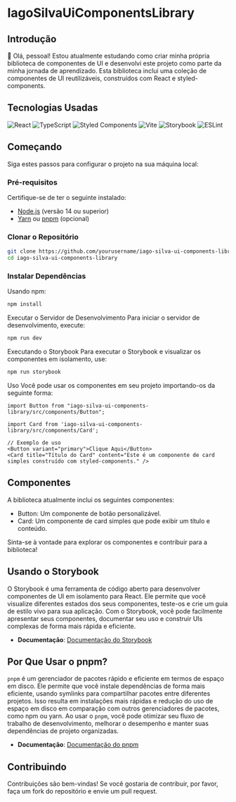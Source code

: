 # IagoSilvaUiComponentsLibrary

## Introdução

👋 Olá, pessoal! Estou atualmente estudando como criar minha própria biblioteca de componentes de UI e desenvolvi este projeto como parte da minha jornada de aprendizado. Esta biblioteca inclui uma coleção de componentes de UI reutilizáveis, construídos com React e styled-components.

## Tecnologias Usadas

![React](https://img.shields.io/badge/React-18.3.1-blue)
![TypeScript](https://img.shields.io/badge/TypeScript-5.5.3-blue)
![Styled Components](https://img.shields.io/badge/Styled%20Components-6.1.13-blue)
![Vite](https://img.shields.io/badge/Vite-5.4.1-blue)
![Storybook](https://img.shields.io/badge/Storybook-8.3.4-blue)
![ESLint](https://img.shields.io/badge/ESLint-9.9.0-blue)

## Começando

Siga estes passos para configurar o projeto na sua máquina local:

### Pré-requisitos

Certifique-se de ter o seguinte instalado:

- [Node.js](https://nodejs.org/) (versão 14 ou superior)
- [Yarn](https://yarnpkg.com/) ou [pnpm](https://pnpm.js.org/) (opcional)

### Clonar o Repositório

```bash
git clone https://github.com/yourusername/iago-silva-ui-components-library.git
cd iago-silva-ui-components-library
```

### Instalar Dependências

Usando npm:

```bash
npm install
```

Executar o Servidor de Desenvolvimento
Para iniciar o servidor de desenvolvimento, execute:

```bash
npm run dev
```

Executando o Storybook
Para executar o Storybook e visualizar os componentes em isolamento, use:

```bash
npm run storybook
```

Uso
Você pode usar os componentes em seu projeto importando-os da seguinte forma:

```tsx
import Button from "iago-silva-ui-components-library/src/components/Button";

import Card from 'iago-silva-ui-components-library/src/components/Card';

// Exemplo de uso
<Button variant="primary">Clique Aqui</Button>
<Card title="Título do Card" content="Este é um componente de card simples construído com styled-components." />
```

## Componentes

A biblioteca atualmente inclui os seguintes componentes:

- Button: Um componente de botão personalizável.
- Card: Um componente de card simples que pode exibir um título e conteúdo.

Sinta-se à vontade para explorar os componentes e contribuir para a biblioteca!

## Usando o Storybook

O Storybook é uma ferramenta de código aberto para desenvolver componentes de UI em isolamento para React. Ele permite que você visualize diferentes estados dos seus componentes, teste-os e crie um guia de estilo vivo para sua aplicação. Com o Storybook, você pode facilmente apresentar seus componentes, documentar seu uso e construir UIs complexas de forma mais rápida e eficiente.

- **Documentação**: [Documentação do Storybook](https://storybook.js.org/docs/react/get-started/introduction)

## Por Que Usar o pnpm?

`pnpm` é um gerenciador de pacotes rápido e eficiente em termos de espaço em disco. Ele permite que você instale dependências de forma mais eficiente, usando symlinks para compartilhar pacotes entre diferentes projetos. Isso resulta em instalações mais rápidas e redução do uso de espaço em disco em comparação com outros gerenciadores de pacotes, como npm ou yarn. Ao usar o `pnpm`, você pode otimizar seu fluxo de trabalho de desenvolvimento, melhorar o desempenho e manter suas dependências de projeto organizadas.

- **Documentação**: [Documentação do pnpm](https://pnpm.js.org/)

## Contribuindo

Contribuições são bem-vindas! Se você gostaria de contribuir, por favor, faça um fork do repositório e envie um pull request.
